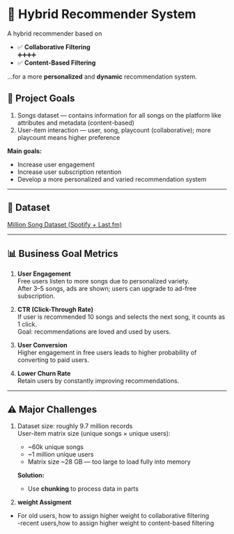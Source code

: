 # 🔮 Hybrid Recommender System

A hybrid recommender based on 

- ✅ **Collaborative Filtering**  
  ➕➕➕➕
- ✅ **Content-Based Filtering**

...for a more **personalized** and **dynamic** recommendation system.


## 🎯 Project Goals

1. Songs dataset — contains information for all songs on the platform like attributes and metadata (content-based)  
2. User-item interaction — user, song, playcount (collaborative); more playcount means higher preference

**Main goals:**  
- Increase user engagement  
- Increase user subscription retention  
- Develop a more personalized and varied recommendation system

---

## 📁 Dataset

[Million Song Dataset (Spotify + Last.fm)](https://www.kaggle.com/datasets/undefinenull/million-song-dataset-spotify-lastfm)

---

## 📊 Business Goal Metrics

1. **User Engagement**  
   Free users listen to more songs due to personalized variety.  
   After 3–5 songs, ads are shown; users can upgrade to ad-free subscription.

2. **CTR (Click-Through Rate)**  
   If user is recommended 10 songs and selects the next song, it counts as 1 click.  
   Goal: recommendations are loved and used by users.

3. **User Conversion**  
   Higher engagement in free users leads to higher probability of converting to paid users.

4. **Lower Churn Rate**  
   Retain users by constantly improving recommendations.

---

## ⚠️ Major Challenges

1. Dataset size: roughly 9.7 million records  
 User-item matrix size (unique songs × unique users):  
   - ~60k unique songs  
   - ~1 million unique users  
   - Matrix size ~28 GB — too large to load fully into memory

    **Solution:**  
    - Use **chunking** to process data in parts

2. **weight Assigment** 
- For old users, how to  assign higher weight to collaborative filtering  
 -recent users,how to assign higher weight to content-based filtering
